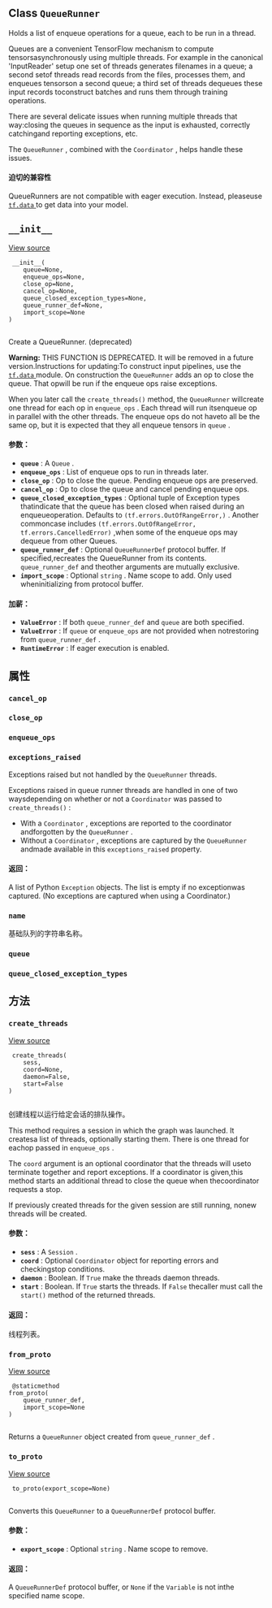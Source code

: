 

## Class  `QueueRunner` 
Holds a list of enqueue operations for a queue, each to be run in a thread.

Queues are a convenient TensorFlow mechanism to compute tensorsasynchronously using multiple threads. For example in the canonical 'InputReader' setup one set of threads generates filenames in a queue; a second setof threads read records from the files, processes them, and enqueues tensorson a second queue; a third set of threads dequeues these input records toconstruct batches and runs them through training operations.

There are several delicate issues when running multiple threads that way:closing the queues in sequence as the input is exhausted, correctly catchingand reporting exceptions, etc.

The  `QueueRunner` , combined with the  `Coordinator` , helps handle these issues.

#### 迫切的兼容性
QueueRunners are not compatible with eager execution. Instead, pleaseuse [ `tf.data` ](https://tensorflow.google.cn/api_docs/python/tf/data) to get data into your model.

##  `__init__` 
[View source](https://github.com/tensorflow/tensorflow/blob/r2.0/tensorflow/python/training/queue_runner_impl.py#L60-L118)

```
 __init__(
    queue=None,
    enqueue_ops=None,
    close_op=None,
    cancel_op=None,
    queue_closed_exception_types=None,
    queue_runner_def=None,
    import_scope=None
)
 
```

Create a QueueRunner. (deprecated)


**Warning:**  THIS FUNCTION IS DEPRECATED. It will be removed in a future version.Instructions for updating:To construct input pipelines, use the [ `tf.data` ](https://tensorflow.google.cn/api_docs/python/tf/data) module.
On construction the  `QueueRunner`  adds an op to close the queue.  That opwill be run if the enqueue ops raise exceptions.

When you later call the  `create_threads()`  method, the  `QueueRunner`  willcreate one thread for each op in  `enqueue_ops` .  Each thread will run itsenqueue op in parallel with the other threads.  The enqueue ops do not haveto all be the same op, but it is expected that they all enqueue tensors in `queue` .

#### 参数：
- **`queue`** : A  `Queue` .
- **`enqueue_ops`** : List of enqueue ops to run in threads later.
- **`close_op`** : Op to close the queue. Pending enqueue ops are preserved.
- **`cancel_op`** : Op to close the queue and cancel pending enqueue ops.
- **`queue_closed_exception_types`** : Optional tuple of Exception types thatindicate that the queue has been closed when raised during an enqueueoperation.  Defaults to  `(tf.errors.OutOfRangeError,)` .  Another commoncase includes  `(tf.errors.OutOfRangeError, tf.errors.CancelledError)` ,when some of the enqueue ops may dequeue from other Queues.
- **`queue_runner_def`** : Optional  `QueueRunnerDef`  protocol buffer. If specified,recreates the QueueRunner from its contents.  `queue_runner_def`  and theother arguments are mutually exclusive.
- **`import_scope`** : Optional  `string` . Name scope to add. Only used wheninitializing from protocol buffer.


#### 加薪：
- **`ValueError`** : If both  `queue_runner_def`  and  `queue`  are both specified.
- **`ValueError`** : If  `queue`  or  `enqueue_ops`  are not provided when notrestoring from  `queue_runner_def` .
- **`RuntimeError`** : If eager execution is enabled.


## 属性


###  `cancel_op` 


###  `close_op` 


###  `enqueue_ops` 


###  `exceptions_raised` 
Exceptions raised but not handled by the  `QueueRunner`  threads.

Exceptions raised in queue runner threads are handled in one of two waysdepending on whether or not a  `Coordinator`  was passed to `create_threads()` :

- With a  `Coordinator` , exceptions are reported to the coordinator andforgotten by the  `QueueRunner` .
- Without a  `Coordinator` , exceptions are captured by the  `QueueRunner`  andmade available in this  `exceptions_raised`  property.


#### 返回：
A list of Python  `Exception`  objects.  The list is empty if no exceptionwas captured.  (No exceptions are captured when using a Coordinator.)

###  `name` 
基础队列的字符串名称。

###  `queue` 


###  `queue_closed_exception_types` 


## 方法


###  `create_threads` 
[View source](https://github.com/tensorflow/tensorflow/blob/r2.0/tensorflow/python/training/queue_runner_impl.py#L301-L356)

```
 create_threads(
    sess,
    coord=None,
    daemon=False,
    start=False
)
 
```

创建线程以运行给定会话的排队操作。

This method requires a session in which the graph was launched.  It createsa list of threads, optionally starting them.  There is one thread for eachop passed in  `enqueue_ops` .

The  `coord`  argument is an optional coordinator that the threads will useto terminate together and report exceptions.  If a coordinator is given,this method starts an additional thread to close the queue when thecoordinator requests a stop.

If previously created threads for the given session are still running, nonew threads will be created.

#### 参数：
- **`sess`** : A  `Session` .
- **`coord`** : Optional  `Coordinator`  object for reporting errors and checkingstop conditions.
- **`daemon`** : Boolean.  If  `True`  make the threads daemon threads.
- **`start`** : Boolean.  If  `True`  starts the threads.  If  `False`  thecaller must call the  `start()`  method of the returned threads.


#### 返回：
线程列表。

###  `from_proto` 
[View source](https://github.com/tensorflow/tensorflow/blob/r2.0/tensorflow/python/training/queue_runner_impl.py#L387-L391)

```
 @staticmethod
from_proto(
    queue_runner_def,
    import_scope=None
)
 
```

Returns a  `QueueRunner`  object created from  `queue_runner_def` .

###  `to_proto` 
[View source](https://github.com/tensorflow/tensorflow/blob/r2.0/tensorflow/python/training/queue_runner_impl.py#L358-L385)

```
 to_proto(export_scope=None)
 
```

Converts this  `QueueRunner`  to a  `QueueRunnerDef`  protocol buffer.

#### 参数：
- **`export_scope`** : Optional  `string` . Name scope to remove.


#### 返回：
A  `QueueRunnerDef`  protocol buffer, or  `None`  if the  `Variable`  is not inthe specified name scope.

